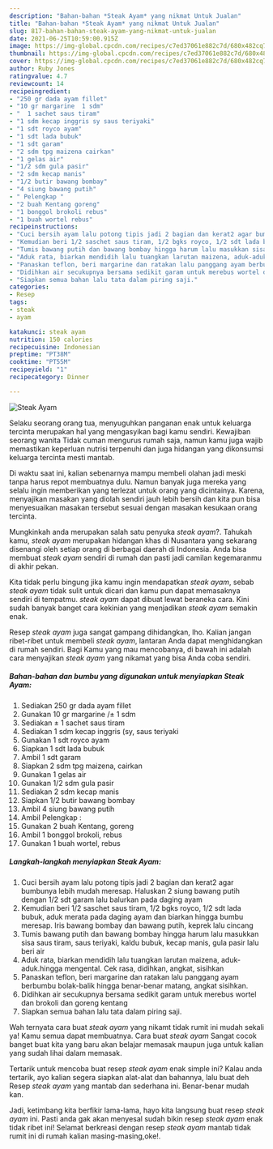 ```yaml
---
description: "Bahan-bahan *Steak Ayam* yang nikmat Untuk Jualan"
title: "Bahan-bahan *Steak Ayam* yang nikmat Untuk Jualan"
slug: 817-bahan-bahan-steak-ayam-yang-nikmat-untuk-jualan
date: 2021-06-25T10:59:00.915Z
image: https://img-global.cpcdn.com/recipes/c7ed37061e882c7d/680x482cq70/steak-ayam-foto-resep-utama.jpg
thumbnail: https://img-global.cpcdn.com/recipes/c7ed37061e882c7d/680x482cq70/steak-ayam-foto-resep-utama.jpg
cover: https://img-global.cpcdn.com/recipes/c7ed37061e882c7d/680x482cq70/steak-ayam-foto-resep-utama.jpg
author: Ruby Jones
ratingvalue: 4.7
reviewcount: 14
recipeingredient:
- "250 gr dada ayam fillet"
- "10 gr margarine  1 sdm"
- "  1 sachet saus tiram"
- "1 sdm kecap inggris sy saus teriyaki"
- "1 sdt royco ayam"
- "1 sdt lada bubuk"
- "1 sdt garam"
- "2 sdm tpg maizena cairkan"
- "1 gelas air"
- "1/2 sdm gula pasir"
- "2 sdm kecap manis"
- "1/2 butir bawang bombay"
- "4 siung bawang putih"
- " Pelengkap "
- "2 buah Kentang goreng"
- "1 bonggol brokoli rebus"
- "1 buah wortel rebus"
recipeinstructions:
- "Cuci bersih ayam lalu potong tipis jadi 2 bagian dan kerat2 agar bumbunya lebih mudah meresap. Haluskan 2 siung bawang putih dengan 1/2 sdt garam lalu balurkan pada daging ayam"
- "Kemudian beri 1/2 saschet saus tiram, 1/2 bgks royco, 1/2 sdt lada bubuk, aduk merata pada daging ayam dan biarkan hingga bumbu meresap. Iris bawang bombay dan bawang putih, keprek lalu cincang"
- "Tumis bawang putih dan bawang bombay hingga harum lalu masukkan sisa saus tiram, saus teriyaki, kaldu bubuk, kecap manis, gula pasir lalu beri air"
- "Aduk rata, biarkan mendidih lalu tuangkan larutan maizena, aduk-aduk.hingga mengental. Cek rasa, didihkan, angkat, sisihkan"
- "Panaskan teflon, beri margarine dan ratakan lalu panggang ayam berbumbu bolak-balik hingga benar-benar matang, angkat sisihkan."
- "Didihkan air secukupnya bersama sedikit garam untuk merebus wortel dan brokoli dan goreng kentang"
- "Siapkan semua bahan lalu tata dalam piring saji."
categories:
- Resep
tags:
- steak
- ayam

katakunci: steak ayam 
nutrition: 150 calories
recipecuisine: Indonesian
preptime: "PT38M"
cooktime: "PT55M"
recipeyield: "1"
recipecategory: Dinner

---
```



![*Steak Ayam*](https://img-global.cpcdn.com/recipes/c7ed37061e882c7d/680x482cq70/steak-ayam-foto-resep-utama.jpg)

Selaku seorang orang tua, menyuguhkan panganan enak untuk keluarga tercinta merupakan hal yang mengasyikan bagi kamu sendiri. Kewajiban seorang  wanita Tidak cuman mengurus rumah saja, namun kamu juga wajib memastikan keperluan nutrisi terpenuhi dan juga hidangan yang dikonsumsi keluarga tercinta mesti mantab.

Di waktu  saat ini, kalian sebenarnya mampu membeli olahan jadi meski tanpa harus repot membuatnya dulu. Namun banyak juga mereka yang selalu ingin memberikan yang terlezat untuk orang yang dicintainya. Karena, menyajikan masakan yang diolah sendiri jauh lebih bersih dan kita pun bisa menyesuaikan masakan tersebut sesuai dengan masakan kesukaan orang tercinta. 



Mungkinkah anda merupakan salah satu penyuka *steak ayam*?. Tahukah kamu, *steak ayam* merupakan hidangan khas di Nusantara yang sekarang disenangi oleh setiap orang di berbagai daerah di Indonesia. Anda bisa membuat *steak ayam* sendiri di rumah dan pasti jadi camilan kegemaranmu di akhir pekan.

Kita tidak perlu bingung jika kamu ingin mendapatkan *steak ayam*, sebab *steak ayam* tidak sulit untuk dicari dan kamu pun dapat memasaknya sendiri di tempatmu. *steak ayam* dapat dibuat lewat beraneka cara. Kini sudah banyak banget cara kekinian yang menjadikan *steak ayam* semakin enak.

Resep *steak ayam* juga sangat gampang dihidangkan, lho. Kalian jangan ribet-ribet untuk membeli *steak ayam*, lantaran Anda dapat menghidangkan di rumah sendiri. Bagi Kamu yang mau mencobanya, di bawah ini adalah cara menyajikan *steak ayam* yang nikamat yang bisa Anda coba sendiri.

<!--inarticleads1-->

##### Bahan-bahan dan bumbu yang digunakan untuk menyiapkan *Steak Ayam*:

1. Sediakan 250 gr dada ayam fillet
1. Gunakan 10 gr margarine /± 1 sdm
1. Sediakan  ± 1 sachet saus tiram
1. Sediakan 1 sdm kecap inggris (sy, saus teriyaki
1. Gunakan 1 sdt royco ayam
1. Siapkan 1 sdt lada bubuk
1. Ambil 1 sdt garam
1. Siapkan 2 sdm tpg maizena, cairkan
1. Gunakan 1 gelas air
1. Gunakan 1/2 sdm gula pasir
1. Sediakan 2 sdm kecap manis
1. Siapkan 1/2 butir bawang bombay
1. Ambil 4 siung bawang putih
1. Ambil  Pelengkap :
1. Gunakan 2 buah Kentang, goreng
1. Ambil 1 bonggol brokoli, rebus
1. Gunakan 1 buah wortel, rebus




<!--inarticleads2-->

##### Langkah-langkah menyiapkan *Steak Ayam*:

1. Cuci bersih ayam lalu potong tipis jadi 2 bagian dan kerat2 agar bumbunya lebih mudah meresap. Haluskan 2 siung bawang putih dengan 1/2 sdt garam lalu balurkan pada daging ayam
1. Kemudian beri 1/2 saschet saus tiram, 1/2 bgks royco, 1/2 sdt lada bubuk, aduk merata pada daging ayam dan biarkan hingga bumbu meresap. Iris bawang bombay dan bawang putih, keprek lalu cincang
1. Tumis bawang putih dan bawang bombay hingga harum lalu masukkan sisa saus tiram, saus teriyaki, kaldu bubuk, kecap manis, gula pasir lalu beri air
1. Aduk rata, biarkan mendidih lalu tuangkan larutan maizena, aduk-aduk.hingga mengental. Cek rasa, didihkan, angkat, sisihkan
1. Panaskan teflon, beri margarine dan ratakan lalu panggang ayam berbumbu bolak-balik hingga benar-benar matang, angkat sisihkan.
1. Didihkan air secukupnya bersama sedikit garam untuk merebus wortel dan brokoli dan goreng kentang
1. Siapkan semua bahan lalu tata dalam piring saji.




Wah ternyata cara buat *steak ayam* yang nikamt tidak rumit ini mudah sekali ya! Kamu semua dapat membuatnya. Cara buat *steak ayam* Sangat cocok banget buat kita yang baru akan belajar memasak maupun juga untuk kalian yang sudah lihai dalam memasak.

Tertarik untuk mencoba buat resep *steak ayam* enak simple ini? Kalau anda tertarik, ayo kalian segera siapkan alat-alat dan bahannya, lalu buat deh Resep *steak ayam* yang mantab dan sederhana ini. Benar-benar mudah kan. 

Jadi, ketimbang kita berfikir lama-lama, hayo kita langsung buat resep *steak ayam* ini. Pasti anda gak akan menyesal sudah bikin resep *steak ayam* enak tidak ribet ini! Selamat berkreasi dengan resep *steak ayam* mantab tidak rumit ini di rumah kalian masing-masing,oke!.

